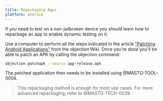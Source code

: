 ```yaml
---
title: Repackaging Apps
platform: android
---
```


If you need to test on a non-jailbroken device you should learn how to repackage an app to enable dynamic testing on it.

Use a computer to perform all the steps indicated in the article ["Patching Android Applications"](https://github.com/sensepost/objection/wiki/Patching-Android-Applications) from the objection Wiki. Once you're done you'll be able to patch an APK by calling the objection command:

```bash
objection patchapk --source app-release.apk
```

The patched application then needs to be installed using @MASTG-TOOL-0004.

> This repackaging method is enough for most use cases. For more advanced repackaging, refer to @MASTG-TECH-0039.
